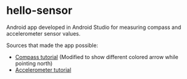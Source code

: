 # hello-sensor
Android app developed in Android Studio for measuring compass and accelerometer sensor values.

Sources that made the app possible:
* [Compass tutorial](https://www.wlsdevelop.com/index.php/en/blog?option=com_content&view=article&id=38) (Modified to show different colored arrow while pointing north)
* [Accelerometer tutorial](https://examples.javacodegeeks.com/android/core/hardware/sensor/android-accelerometer-example/)
